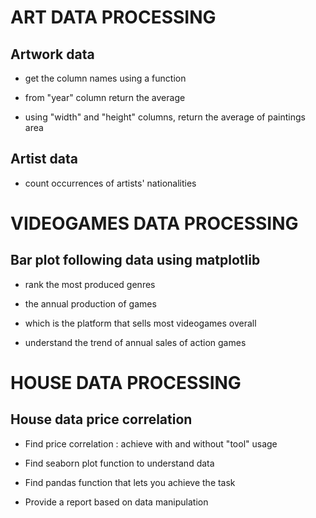 # ART DATA PROCESSING

## Artwork data
- get the column names using a function

- from "year" column return the average

- using "width" and "height" columns, return the average of paintings area

## Artist data
- count occurrences of artists' nationalities


# VIDEOGAMES DATA PROCESSING

## Bar plot following data using matplotlib
- rank the most produced genres

- the annual production of games

- which is the platform that sells most videogames overall

- understand the trend of annual sales of action games


# HOUSE DATA PROCESSING

## House data price correlation
- Find price correlation : achieve with and without "tool" usage

- Find seaborn plot function to understand data

- Find pandas function that lets you achieve the task

- Provide a report based on data manipulation
